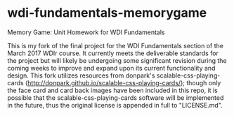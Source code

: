 # wdi-fundamentals-memorygame

Memory Game: Unit Homework for WDI Fundamentals

This is my fork of the final project for the WDI Fundamentals section of the March 2017 WDIr course. It currently meets the deliverable standards for the project but will likely be undergoing some significant revision during the coming weeks to improve and expand upon its current functionality and design. This fork utilizes resources from donpark's scalable-css-playing-cards (http://donpark.github.io/scalable-css-playing-cards/); though only the face card and card back images have been included in this repo, it is possible that the scalable-css-playing-cards software will be implemented in the future, thus the original license is appended in full to "LICENSE.md".
